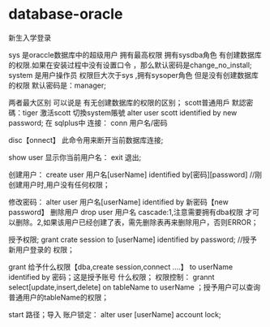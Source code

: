 # database-oracle
新生入学登录 

sys 是oraccle数据库中的超级用户 拥有最高权限 拥有sysdba角色 有创建数据库的权限.如果在安装过程中没有设置口令 ，那么默认密码是change_no_install;
system 是用户操作员 权限巨大次于sys ,拥有sysoper角色 但是没有创建数据库的权限 默认密码是：manager;

两者最大区别 可以说是 有无创建数据库的权限的区别；
scott普通用戶 默認密碼：tiger
激活scott 
切換system賬號
alter user scott identified by new password;
在 sqlplus中
连接：
 conn 用户名/密码

disc【onnect】 此命令用来断开当前数据库连接;

show user 显示你当前用户名：
exit 退出;

创建用户：
create user 用户名[userName] identified by[密码][password] //刚创建用户时,用户没有任何权限；

修改密码：
alter user 用户名[userName] identified by 新密码【new password】
删除用户 
drop user 用户名 cascade:1,注意需要拥有dba权限 才可以删除。2,如果该用户已经创建了表，需先删除表再来删除用户，否则ERROR；

授予权限;
grant crate session to [userName] identified by password; //授予新用户登录的 权限；

grant 给予什么权限【dba,create session,connect ....】 to userName identified by 密码；这是授予账号 什么权限；
权限控制：
grannt select[update,insert,delete] on tableName to  userName ；授予用户可以查询普通用户的tableName的权限；

start 路径；导入
账户锁定：
alter user [userName] account lock;

